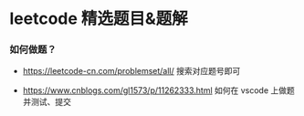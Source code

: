 # leetcode 精选题目&题解

### 如何做题？

- https://leetcode-cn.com/problemset/all/ 搜索对应题号即可

- https://www.cnblogs.com/gl1573/p/11262333.html 如何在 vscode 上做题并测试、提交
